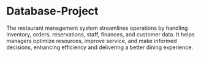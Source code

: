 # Database-Project
The restaurant management system streamlines operations by handling inventory, orders, reservations, staff, finances, and customer data. It helps managers optimize resources, improve service, and make informed decisions, enhancing efficiency and delivering a better dining experience.
